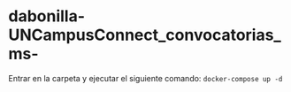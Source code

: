 # dabonilla-UNCampusConnect_convocatorias_ms-

Entrar en la carpeta y ejecutar el siguiente comando: ```docker-compose up -d```
